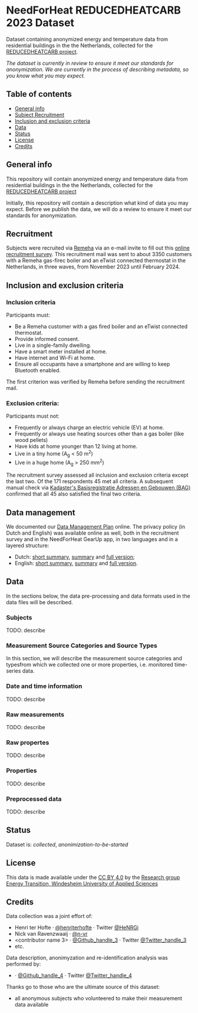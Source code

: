 # NeedForHeat REDUCEDHEATCARB 2023 Dataset 

Dataset containing anonymized energy and temperature data from residential buildings in the the Netherlands, collected for the [REDUCEDHEATCARB project](https://edu.nl/gutuc).

*The dataset is currently in review to ensure it meet our standards for anonymization. We are currently in the process of describing metadata, so you know what you may expect.*

## Table of contents
* [General info](#general-info)
* [Subject Recruitment](#recruitment)
* [Inclusion and exclusion criteria](#inclusion-and-exclusion-criteria)
* [Data](#data) 
* [Status](#status)
* [License](#license)
* [Credits](#credits)

## General info

This repository will contain anonymized energy and temperature data from residential buildings in the the Netherlands, collected for the [REDUCEDHEATCARB project](https://edu.nl/gutuc)

Initially, this repository will contain a description what kind of data you may expect. Before we publish the data, we will do a review to ensure it meet our standards for anonymization.

## Recruitment 

Subjects were recruited via [Remeha](https://www.remeha.nl/) via an e-mail invite to fill out this [online recruitment survey](https://www.energietransitiewindesheim.nl/needforheat-reducedheatcarb2023-dataset/data_management/recruitment/REDUCEDHEATCARB_intake.pdf). This recruitment mail was sent to about 3350 customers with a Remeha gas-firec boiler and an eTwist connected thermostat in the Netherlands, in three waves, from November 2023 until February 2024.

## Inclusion and exclusion criteria

### Inclusion criteria

Participants must:

* Be a Remeha customer with a gas fired boiler and an eTwist connected thermostat.
* Provide informed consent.
* Live in a single-family dwelling.
* Have a smart meter installed at home.
* Have internet and Wi-Fi at home.
* Ensure all occupants have a smartphone and are willing to keep Bluetooth enabled.

The first criterion was verified by Remeha before sending the recruitment mail.

### Exclusion criteria:

Participants must not:

* Frequently or always charge an electric vehicle (EV) at home.
* Frequently or always use heating sources other than a gas boiler (like wood pellets)
* Have kids at home younger than 12 living at home.
* Live in a tiny home (A<sub>g</sub> < 50 m<sup>2</sup>)
* Live in a huge home (A<sub>g</sub> > 250 mm<sup>2</sup>)

The recruitment survey assessed all inclusion and exclusion criteria except the last two. Of the 171 respondents 45 met all criteria. A subsequent manual check via [Kadaster's Basisregistratie Adressen en Gebouwen (BAG)](https://bagviewer.kadaster.nl/) confirmed that all 45 also satisfied the final two criteria.


## Data management

We documented our [Data Management Plan](https://www.energietransitiewindesheim.nl/needforheat-reducedheatcarb2023-dataset/data_management/REDUCEDHEATCARB_data_collection_winter_2023-2024.pdf) online. The privacy policy (in Dutch and English) was available online as well, both in the recruitment survey and in the NeedForHeat GearUp app, in two languages and in a layered structure: 
* Dutch: [short summary](https://www.energietransitiewindesheim.nl/needforheat-reducedheatcarb2023-dataset/data_management/privacy/nl-NL/Privacyverklaring%20NeedForHeat.html), [summary](https://www.energietransitiewindesheim.nl/needforheat-reducedheatcarb2023-dataset/data_management/privacy-summary/nl-NL/Privacyverklaring%20NeedForHeat.html) and [full version](https://www.energietransitiewindesheim.nl/needforheat-reducedheatcarb2023-dataset/data_management/privacy-full/nl-NL/Privacyverklaring%20NeedForHeat.html);
* English: [short summary](./data_management/privacy/en-US/NeedForHeat%20Privacy%20Policy.html), [summary](https://www.energietransitiewindesheim.nl/needforheat-reducedheatcarb2023-dataset/data_management/privacy-summary/en-US/NeedForHeat%20Privacy%20Policy.html) and [full version](https://www.energietransitiewindesheim.nl/needforheat-reducedheatcarb2023-dataset/data_management/privacy-full/en-US/NeedForHeat%20Privacy%20Statement.html).

## Data

In the sections below, the data pre-processing and data formats used in the data files will be described.

### Subjects 

TODO: describe

### Measurement Source Categories and Source Types

In this section, we will describe the measurement source categories and typesfrom which we collected one or more properties, i.e. monitored time-series data.

### Date and time information

TODO: describe

### Raw measurements 

TODO: describe

### Raw propertes 

TODO: describe

### Properties 

TODO: describe

### Preprocessed data 

TODO: describe

## Status
Dataset is: _collected_, _anonimization-to-be-started_

## License
This data is made available under the [CC BY 4.0](./LICENSE.md) by the [Research group Energy Transition, Windesheim University of Applied Sciences](https://windesheim.nl/energietransitie) 

## Credits

Data collection was a joint effort of:
* Henri ter Hofte · [@henriterhofte](https://github.com/henriterhofte) · Twitter [@HeNRGi](https://twitter.com/HeNRGi)
* Nick van Ravenzwaaij · [@n-vr](https://github.com/n-vr)
* <contributor name 3> · [@Github_handle_3](https://github.com/<github_handle_3>) · Twitter [@Twitter_handle_3](https://twitter.com/<twitter_handle_3>)
* etc. 

Data description, anonimyzation and re-identification analysis was performed by:

* <name> · [@Github_handle_4](https://github.com/<github_handle_4>) · Twitter [@Twitter_handle_4](https://twitter.com/<twitter_handle_4>) 


Thanks go to those who are the ultimate source of this dataset:
* all anonymous subjects who volunteered to make their measurement data available
